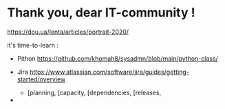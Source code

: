 # Thank you, dear IT-community !

https://dou.ua/lenta/articles/portrait-2020/

it's time-to-learn : 
- Pithon  https://github.com/khomah8/sysadmn/blob/main/python-class/

- Jira  https://www.atlassian.com/software/jira/guides/getting-started/overview 
  - [planning, [capacity, [dependencies, [releases,

- 
